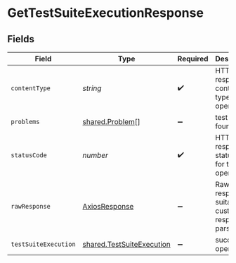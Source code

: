 # GetTestSuiteExecutionResponse


## Fields

| Field                                                                  | Type                                                                   | Required                                                               | Description                                                            |
| ---------------------------------------------------------------------- | ---------------------------------------------------------------------- | ---------------------------------------------------------------------- | ---------------------------------------------------------------------- |
| `contentType`                                                          | *string*                                                               | :heavy_check_mark:                                                     | HTTP response content type for this operation                          |
| `problems`                                                             | [shared.Problem](../../models/shared/problem.md)[]                     | :heavy_minus_sign:                                                     | test not found                                                         |
| `statusCode`                                                           | *number*                                                               | :heavy_check_mark:                                                     | HTTP response status code for this operation                           |
| `rawResponse`                                                          | [AxiosResponse](https://axios-http.com/docs/res_schema)                | :heavy_minus_sign:                                                     | Raw HTTP response; suitable for custom response parsing                |
| `testSuiteExecution`                                                   | [shared.TestSuiteExecution](../../models/shared/testsuiteexecution.md) | :heavy_minus_sign:                                                     | successful operation                                                   |
